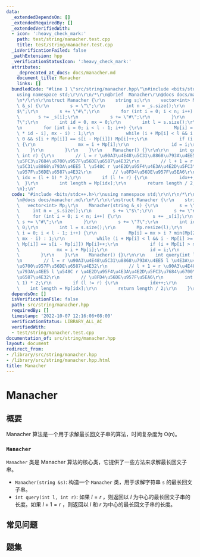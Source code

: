 ```yaml
---
data:
  _extendedDependsOn: []
  _extendedRequiredBy: []
  _extendedVerifiedWith:
  - icon: ':heavy_check_mark:'
    path: test/string/manacher.test.cpp
    title: test/string/manacher.test.cpp
  _isVerificationFailed: false
  _pathExtension: hpp
  _verificationStatusIcon: ':heavy_check_mark:'
  attributes:
    _deprecated_at_docs: docs/manacher.md
    document_title: Manacher
    links: []
  bundledCode: "#line 1 \"src/string/manacher.hpp\"\n#include <bits/stdc++.h>\r\n\
    using namespace std;\r\n\r\n/*\r\n@brief  Manacher\r\n@docs docs/manacher.md\r\
    \n*/\r\n\r\nstruct Manacher {\r\n    string s;\r\n    vector<int> Mp;\r\n    Manacher(string\
    \ &_s) {\r\n        s = \"\";\r\n        int n = _s.size();\r\n        s += \"\
    $\";\r\n        s += \"#\";\r\n        for (int i = 0; i < n; i++) {\r\n     \
    \       s += _s[i];\r\n            s += \"#\";\r\n        }\r\n        s += \"\
    ?\";\r\n        int id = 0, mx = 0;\r\n        int l = s.size();\r\n        Mp.resize(l);\r\
    \n        for (int i = 0; i < l - 1; i++) {\r\n            Mp[i] = mx > i ? min(Mp[2\
    \ * id - i], mx - i) : 1;\r\n            while (i + Mp[i] < l && i - Mp[i] >=\
    \ 0 && s[i + Mp[i]] == s[i - Mp[i]]) Mp[i]++;\r\n            if (i + Mp[i] > mx)\
    \ {\r\n                mx = i + Mp[i];\r\n                id = i;\r\n        \
    \    }\r\n        }\r\n    }\r\n    Manacher() {}\r\n\r\n    int query(int l,\
    \ int r) {\r\n        // l = r \u90A3\u4E48\u5C31\u8868\u793A\u4EE5 l \u4E3A\u4E2D\
    \u5FC3\u7684\u6700\u957F\u56DE\u6587\u4E32\r\n        // l + 1 = r \u90A3\u4E48\
    \u5C31\u8868\u793A\u4EE5 l \u548C r \u4E2D\u95F4\u4E3A\u4E2D\u5FC3\u7684\u6700\
    \u957F\u56DE\u6587\u4E32\r\n        // \u8FD4\u56DE\u957F\u5EA6\r\n        int\
    \ idx = (l + 1) * 2;\r\n        if (l != r) {\r\n            idx++;\r\n      \
    \  }\r\n        int length = Mp[idx];\r\n        return length / 2;\r\n    }\r\
    \n};\n"
  code: "#include <bits/stdc++.h>\r\nusing namespace std;\r\n\r\n/*\r\n@brief  Manacher\r\
    \n@docs docs/manacher.md\r\n*/\r\n\r\nstruct Manacher {\r\n    string s;\r\n \
    \   vector<int> Mp;\r\n    Manacher(string &_s) {\r\n        s = \"\";\r\n   \
    \     int n = _s.size();\r\n        s += \"$\";\r\n        s += \"#\";\r\n   \
    \     for (int i = 0; i < n; i++) {\r\n            s += _s[i];\r\n           \
    \ s += \"#\";\r\n        }\r\n        s += \"?\";\r\n        int id = 0, mx =\
    \ 0;\r\n        int l = s.size();\r\n        Mp.resize(l);\r\n        for (int\
    \ i = 0; i < l - 1; i++) {\r\n            Mp[i] = mx > i ? min(Mp[2 * id - i],\
    \ mx - i) : 1;\r\n            while (i + Mp[i] < l && i - Mp[i] >= 0 && s[i +\
    \ Mp[i]] == s[i - Mp[i]]) Mp[i]++;\r\n            if (i + Mp[i] > mx) {\r\n  \
    \              mx = i + Mp[i];\r\n                id = i;\r\n            }\r\n\
    \        }\r\n    }\r\n    Manacher() {}\r\n\r\n    int query(int l, int r) {\r\
    \n        // l = r \u90A3\u4E48\u5C31\u8868\u793A\u4EE5 l \u4E3A\u4E2D\u5FC3\u7684\
    \u6700\u957F\u56DE\u6587\u4E32\r\n        // l + 1 = r \u90A3\u4E48\u5C31\u8868\
    \u793A\u4EE5 l \u548C r \u4E2D\u95F4\u4E3A\u4E2D\u5FC3\u7684\u6700\u957F\u56DE\
    \u6587\u4E32\r\n        // \u8FD4\u56DE\u957F\u5EA6\r\n        int idx = (l +\
    \ 1) * 2;\r\n        if (l != r) {\r\n            idx++;\r\n        }\r\n    \
    \    int length = Mp[idx];\r\n        return length / 2;\r\n    }\r\n};"
  dependsOn: []
  isVerificationFile: false
  path: src/string/manacher.hpp
  requiredBy: []
  timestamp: '2022-10-07 12:16:06+08:00'
  verificationStatus: LIBRARY_ALL_AC
  verifiedWith:
  - test/string/manacher.test.cpp
documentation_of: src/string/manacher.hpp
layout: document
redirect_from:
- /library/src/string/manacher.hpp
- /library/src/string/manacher.hpp.html
title: Manacher
---
```

# Manacher

## 概要
Manacher 算法是一个用于求解最长回文子串的算法，时间复杂度为 O(n)。
### `Manacher`
`Manacher` 类是 Manacher 算法的核心类，它提供了一些方法来求解最长回文子串。
- `Manacher(string &s)`: 构造一个 `Manacher` 类，用于求解字符串 `s` 的最长回文子串。
- `int query(int l, int r)`: 如果 $l = r$ ，则返回以 $l$ 为中心的最长回文子串的长度。如果 $l + 1 = r$ ，则返回以 $l$ 和 $r$ 为中心的最长回文子串的长度。

## 常见问题

## 题集